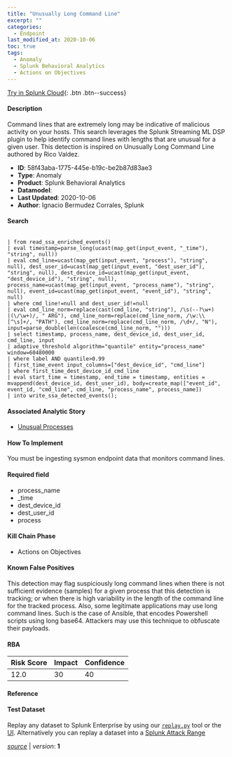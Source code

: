 ```yaml
---
title: "Unusually Long Command Line"
excerpt: ""
categories:
  - Endpoint
last_modified_at: 2020-10-06
toc: true
tags:
  - Anomaly
  - Splunk Behavioral Analytics
  - Actions on Objectives
---
```




[Try in Splunk Cloud](#https://www.splunk.com/en_us/software/splunk-cloud-platform.html){: .btn .btn--success}

#### Description

Command lines that are extremely long may be indicative of malicious activity on your hosts. This search leverages the Splunk Streaming ML DSP plugin to help identify command lines with lengths that are unusual for a given user. This detection is inspired on Unusually Long Command Line authored by Rico Valdez.

- **ID**: 58f43aba-1775-445e-b19c-be2b87d83ae3
- **Type**: Anomaly
- **Product**: Splunk Behavioral Analytics
- **Datamodel**: 
- **Last Updated**: 2020-10-06
- **Author**: Ignacio Bermudez Corrales, Splunk



#### Search

```
 
| from read_ssa_enriched_events() 
| eval timestamp=parse_long(ucast(map_get(input_event, "_time"), "string", null)) 
| eval cmd_line=ucast(map_get(input_event, "process"), "string", null), dest_user_id=ucast(map_get(input_event, "dest_user_id"), "string", null), dest_device_id=ucast(map_get(input_event, "dest_device_id"), "string", null), process_name=ucast(map_get(input_event, "process_name"), "string", null), event_id=ucast(map_get(input_event, "event_id"), "string", null) 
| where cmd_line!=null and dest_user_id!=null 
| eval cmd_line_norm=replace(cast(cmd_line, "string"), /\s(--?\w+)
|(\/\w+)/, " ARG"), cmd_line_norm=replace(cmd_line_norm, /\w:\\[^\s]+/, "PATH"), cmd_line_norm=replace(cmd_line_norm, /\d+/, "N"), input=parse_double(len(coalesce(cmd_line_norm, ""))) 
| select timestamp, process_name, dest_device_id, dest_user_id, cmd_line, input 
| adaptive_threshold algorithm="quantile" entity="process_name" window=60480000 
| where label AND quantile>0.99 
| first_time_event input_columns=["dest_device_id", "cmd_line"] 
| where first_time_dest_device_id_cmd_line 
| eval start_time = timestamp, end_time = timestamp, entities = mvappend(dest_device_id, dest_user_id), body=create_map(["event_id", event_id, "cmd_line", cmd_line, "process_name", process_name]) 
| into write_ssa_detected_events();
```

#### Associated Analytic Story
* [Unusual Processes](/stories/unusual_processes)


#### How To Implement
You must be ingesting sysmon endpoint data that monitors command lines.

#### Required field
* process_name
* _time
* dest_device_id
* dest_user_id
* process


#### Kill Chain Phase
* Actions on Objectives


#### Known False Positives
This detection may flag suspiciously long command lines when there is not sufficient evidence (samples) for a given process that this detection is tracking; or when there is high variability in the length of the command line for the tracked process. Also, some legitimate applications may use long command lines. Such is the case of Ansible, that encodes Powershell scripts using long base64. Attackers may use this technique to obfuscate their payloads.



#### RBA

| Risk Score  | Impact      | Confidence   |
| ----------- | ----------- |--------------|
| 12.0 | 30 | 40 |



#### Reference


#### Test Dataset
Replay any dataset to Splunk Enterprise by using our [`replay.py`](https://github.com/splunk/attack_data#using-replaypy) tool or the [UI](https://github.com/splunk/attack_data#using-ui).
Alternatively you can replay a dataset into a [Splunk Attack Range](https://github.com/splunk/attack_range#replay-dumps-into-attack-range-splunk-server)




[*source*](https://github.com/splunk/security_content/tree/develop/detections/endpoint/unusually_long_command_line.yml) \| *version*: **1**
